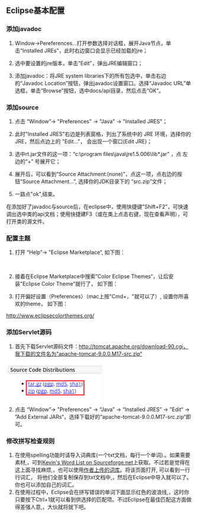 ## Eclipse基本配置

### 添加javadoc

1. Window->Pereferences...打开参数选择对话框，展开Java节点，单击“Installed JREs"，此时右边窗口会显示已经加载的jre；



2. 选中要设置的jre版本，单击"Edit"，弹出JRE编辑窗口；



3. 添加javadoc：将JRE system libraries下的所有包选中，单击右边的“Javadoc Location”按钮，弹出javadoc设置窗口。选择“Javadoc URL”单选框，单击“Browse”按钮，选中docs/api目录，然后点击“OK”。

### 添加source

1. 点击 “Window”-> "Preferences" -> "Java" -> "Installed JRES"；
2. 此时"Installed JRES"右边是列表窗格，列出了系统中的 JRE 环境，选择你的JRE，然后点边上的 "Edit..."， 会出现一个窗口(Edit JRE)；
3. 选中rt.jar文件的这一项：“c:\program files\java\jre1.5.006\lib*.jar” ，点 左边的“+” 号展开它；

4. 展开后，可以看到“Source Attachment:(none)”，点这一项，点右边的按钮“Source Attachment...”, 选择你的JDK目录下的 “src.zip”文件；
5. 一路点"ok",结束。


在添加好了javadoc与source后，在eclipse中，使用快捷键"Shift+F2"，可快速调出选中类的api文档；使用快捷建F3（或在类上点击右键，现在查看声明），可打开类的源文件。

### 配置主题

1. 打开 “Help”-> ”Eclipse Marketplace“, 如下图： 

   ​

2. 接着在Eclipse Marketplace中搜索”Color Eclipse Themes“，让后安装"Eclipse Color Theme”就行了， 如下图：



3. 打开偏好设置（Preferences）（mac上按"Cmd+，"就可以了）, 设置你所喜欢的theme， 如下图：

http://www.eclipsecolorthemes.org/

### 添加Servlet源码

1. 首先下载Servlet源码文件：http://tomcat.apache.org/download-90.cgi，我下载的文件名为”apache-tomcat-9.0.0.M17-src.zip“

![Servlet_Source_Code](appendix/Servlet_Source_Code.png)

2. 点击 “Window”-> "Preferences" -> “Java” -> “Installed JRES” -> ”Edit“ -> ”Add External JARs“，选择下载好的”apache-tomcat-9.0.0.M17-src.zip“即可。

### 修改拼写检查规则

1. 在使用spelling功能时请导入词典库(一个txt文档，每行一个单词).。如果需要素材,，可到[Kevin's Word List on Sourceforge.net]()上获取。不过若是觉得在这上面寻找麻烦,，也可以使用[作者上传的词库](http://www.javalobby.org/images/postings/rj/eclipse_spelling/dictionary.txt)。将该页面打开, 可以看到一行行词汇， 将他们全部复制保存到txt文档中,，然后在Eclipse中导入就可以了。你也可以添加自己的词汇。
2. 在使用过程中，Eclipse会在拼写错误的单词下面显示红色的波浪线,，这时你只要按下Ctrl+1就可以看到供选择的匹配项。不过Eclipse在最佳匹配这方面做得差强人意,，大伙就将就下吧。





